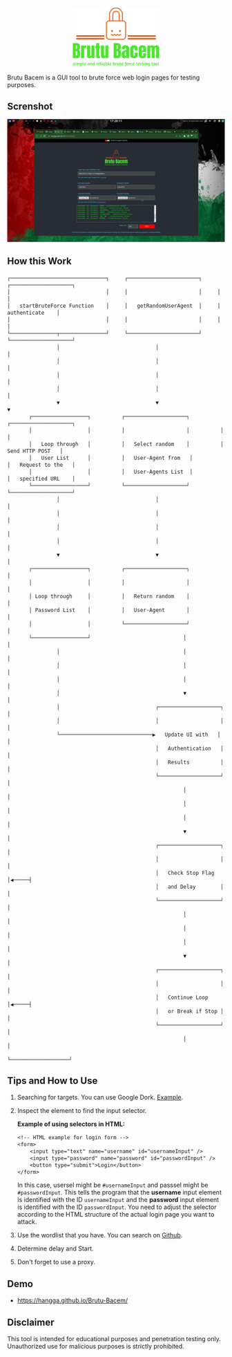 <p align="center">
  <img src="https://github.com/hangga/Brutu-Bacem/blob/main/brutu-bacem-high-resolution-logo-transparent.png?raw=true" width="200px"/>
</p>

Brutu Bacem is a GUI tool to brute force web login pages for testing purposes.

## Screnshot

<p align="center">
   <img width="700px" src="https://github.com/hangga/Brutu-Bacem/blob/main/brutu-baem-web-blur.png?raw=true"/>
</p>

## How this Work

```
┌───────────────────────────────┐     ┌───────────────────────┐     ┌────────────────────┐
│                               │     │                       │     │                    │
│   startBruteForce Function    │     │   getRandomUserAgent  │     │   authenticate    │
│                               │     │                       │     │                    │
└───────────────┬───────────────┘     └───────────────────────┘     └────────────────────┘
                │                               │                               │
                │                               │                               │
                │                               │                               │
                │                               │                               │
                ▼                               ▼                               ▼
       ┌──────────────────┐          ┌────────────────────┐          ┌────────────────────┐
       │                  │          │                    │          │                    │
       │   Loop through   │          │   Select random    │          │   Send HTTP POST   │
       │   User List      │          │   User-Agent from   │          │   Request to the   │
       │                  │          │   User-Agents List  │          │   specified URL    │
       └──────────────────┘          └────────────────────┘          └────────────────────┘
                │                               │                               │
                │                               │                               │
                │                               │                               │
                │                               │                               │
                ▼                               ▼                               │
       ┌──────────────────┐          ┌────────────────────┐                   │
       │                  │          │                    │                   │
       │ Loop through     │          │   Return random    │                   │
       │ Password List    │          │   User-Agent       │                   │
       │                  │          └────────────────────┘                   │
       └──────────────────┘                              │                   │
                │                                        │                   │
                │                                        │                   │
                │                                        │                   │
                │                                        ▼                   │
                │                               ┌────────────────────┐      │
                │                               │                    │      │
                └──────────────────────────────▶   Update UI with   │      │
                                                │   Authentication   │      │
                                                │   Results          │      │
                                                └────────────────────┘      │
                                                         │                   │
                                                         │                   │
                                                         │                   │
                                                         ▼                   │
                                                ┌────────────────────┐      │
                                                │                    │      │
                                                │   Check Stop Flag  │◀─────┤
                                                │   and Delay        │      │
                                                └────────────────────┘      │
                                                         │                   │
                                                         │                   │
                                                         │                   │
                                                         ▼                   │
                                                ┌────────────────────┐      │
                                                │                    │      │
                                                │   Continue Loop    │◀─────┤
                                                │   or Break if Stop │      │
                                                └────────────────────┘      │
                                                         │                   │
                                                         └───────────────────┘

```

## Tips and How to Use
1. Searching for targets. You can use Google Dork. <a target="_blank" href="https://www.google.com/search?q=inurl%3A+%22admin%22+%22co.il%22">Example</a>.
2. Inspect the element to find the input selector.
 
    **Example of using selectors in HTML:**
  
    ```
    <!-- HTML example for login form -->
    <form>
        <input type="text" name="username" id="usernameInput" />
        <input type="password" name="password" id="passwordInput" />
        <button type="submit">Login</button>
    </form>
    ```
    In this case, usersel might be `#usernameInput` and passsel might be `#passwordInput`. This tells the program that the **username** input element is identified with the ID `usernameInput` and the **password** input element is identified with the ID `passwordInput`. You need to adjust the selector according to the HTML structure of the actual login page you want to attack.

3. Use the wordlist that you have. You can search on <a href="https://github.com/topics/password-list?o=desc&s=updated"> Github</a>.
4. Determine delay and Start.
5. Don't forget to use a proxy.

## Demo
- <a target="_blank" href="https://hangga.github.io/Brutu-Bacem/">https://hangga.github.io/Brutu-Bacem/</a>

## Disclaimer
This tool is intended for educational purposes and penetration testing only. Unauthorized use for malicious purposes is strictly prohibited.
